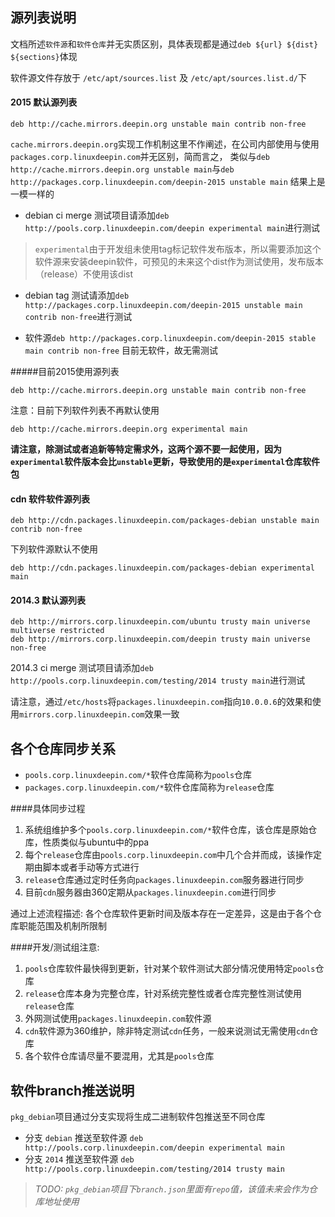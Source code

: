 <!--Meta
category:系统开发
title:源列表测试说明
DO NOT Delete Meta Above -->

## 源列表说明
文档所述`软件源`和`软件仓库`并无实质区别，具体表现都是通过`deb ${url} ${dist} ${sections}`体现

软件源文件存放于 `/etc/apt/sources.list` 及 `/etc/apt/sources.list.d/`下

#### 2015 默认源列表
```
deb http://cache.mirrors.deepin.org unstable main contrib non-free
```
`cache.mirrors.deepin.org`实现工作机制这里不作阐述，在公司内部使用与使用`packages.corp.linuxdeepin.com`并无区别，简而言之， 类似与`deb http://cache.mirrors.deepin.org unstable main`与`deb http://packages.corp.linuxdeepin.com/deepin-2015 unstable main` 结果上是一模一样的

* debian ci merge 测试项目请添加` deb http://pools.corp.linuxdeepin.com/deepin experimental main `进行测试
> `experimental`由于开发组未使用tag标记软件发布版本，所以需要添加这个软件源来安装deepin软件，可预见的未来这个dist作为测试使用，发布版本（release）不使用该dist

* debian tag 测试请添加` deb http://packages.corp.linuxdeepin.com/deepin-2015 unstable main contrib non-free `进行测试

* 软件源` deb http://packages.corp.linuxdeepin.com/deepin-2015 stable main contrib non-free ` 目前无软件，故无需测试

#####目前2015使用源列表
```
deb http://cache.mirrors.deepin.org unstable main contrib non-free
```

注意：目前下列软件列表不再默认使用
```
deb http://cache.mirrors.deepin.org experimental main 
```
 

**请注意，除测试或者追新等特定需求外，这两个源不要一起使用，因为`experimental`软件版本会比`unstable`更新，导致使用的是`experimental`仓库软件包**

#### cdn 软件软件源列表

```
deb http://cdn.packages.linuxdeepin.com/packages-debian unstable main contrib non-free
```

下列软件源默认不使用
```
deb http://cdn.packages.linuxdeepin.com/packages-debian experimental main 
```

#### 2014.3 默认源列表

```
deb http://mirrors.corp.linuxdeepin.com/ubuntu trusty main universe multiverse restricted
deb http://mirrors.corp.linuxdeepin.com/deepin trusty main universe non-free
```
2014.3 ci merge 测试项目请添加` deb http://pools.corp.linuxdeepin.com/testing/2014 trusty main `进行测试

请注意，通过`/etc/hosts`将`packages.linuxdeepin.com`指向`10.0.0.6`的效果和使用`mirrors.corp.linuxdeepin.com`效果一致


## 各个仓库同步关系
* `pools.corp.linuxdeepin.com/*`软件仓库简称为`pools`仓库
* `packages.corp.linuxdeepin.com/*`软件仓库简称为`release`仓库

####具体同步过程
1. 系统组维护多个`pools.corp.linuxdeepin.com/*`软件仓库，该仓库是原始仓库，性质类似与ubuntu中的ppa
2. 每个`release`仓库由`pools.corp.linuxdeepin.com`中几个合并而成，该操作定期由脚本或者手动等方式进行
3. `release`仓库通过定时任务向`packages.linuxdeepin.com`服务器进行同步
4. 目前`cdn`服务器由360定期从`packages.linuxdeepin.com`进行同步

通过上述流程描述:
各个仓库软件更新时间及版本存在一定差异，这是由于各个仓库职能范围及机制所限制

####开发/测试组注意:
1. `pools`仓库软件最快得到更新，针对某个软件测试大部分情况使用特定`pools`仓库
2. `release`仓库本身为完整仓库，针对系统完整性或者仓库完整性测试使用`release`仓库
3. 外网测试使用`packages.linuxdeepin.com`软件源
4. `cdn`软件源为360维护，除非特定测试`cdn`任务，一般来说测试无需使用`cdn`仓库
5. 各个软件仓库请尽量不要混用，尤其是`pools`仓库

## 软件branch推送说明

`pkg_debian`项目通过分支实现将生成二进制软件包推送至不同仓库

* 分支 `debian` 推送至软件源 ` deb http://pools.corp.linuxdeepin.com/deepin experimental main `
* 分支 `2014` 推送至软件源 ` deb http://pools.corp.linuxdeepin.com/testing/2014 trusty main `

>*TODO: `pkg_debian`项目下`branch.json`里面有`repo`值，该值未来会作为仓库地址使用*

